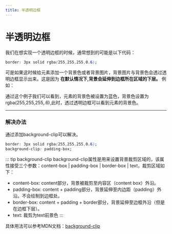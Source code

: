 ```yaml
---
title: 半透明边框
---
```

# 半透明边框

我们在想实现一个透明边框的时候，通常想到的可能是以下代码：
``` css
border: 3px solid rgba(255,255,255,0.6);
```
可是如果这时候给元素添加一个背景色或者背景图片，背景图片与背景色会透过透明边框显示出来。这是因为
**在默认情况下,背景会延伸到边框所在区域的下层。**
例如：

<demo-1-1/>

通过这个例子我们可以看到，元素的背景色被设置为蓝色，背景色设置为rgba(255,255,255,.6),此时，透过透明边框可以看到元素的背景色。

---
### 解决办法

通过添加background-clip可以解决。
``` css
border: 3px solid rgba(255,255,255,0.6);
background-clip: padding-box;
```

::: tip background-clip
background-clip属性是用来设置背景裁剪区域的，该属性接受三个参数：content-box | padding-box | border-box | text，裁剪区域如下：
- content-box: content部分，背景被裁剪至内容区（content box）外沿。
- padding-box: content + padding部分，背景延伸至内边距（padding）外沿。不会绘制到边框处。
- border-box: content + padding + border部分，背景延伸至边框外沿（但是在边框下层）。
- text: 裁剪为text前景色
:::

具体用法可以参考MDN文档：[background-clip](https://developer.mozilla.org/zh-CN/docs/Web/CSS/background-clip)